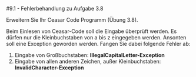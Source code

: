 #9.1 - Fehlerbehandlung zu Aufgabe 3.8

Erweitern Sie Ihr Ceasar Code Programm (Übung 3.8).

Beim Einlesen von Ceasar-Code soll die Eingabe überprüft werden. Es dürfen nur die Kleinbuchstaben von a bis z eingegeben werden. Ansonten soll eine Exception geworden werden.
Fangen Sie dabei folgende Fehler ab:

1. Eingabe von Großbuchstaben: **IllegalCapitalLetter-Exception**
2. Eingabe von allen anderen Zeichen, außer Kleinbuchstaben: **InvalidCharacter-Exception**